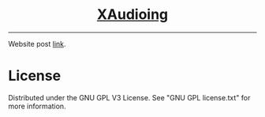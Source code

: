 <h1 align="center">
	<a href="https://github.com/KeyC0de/xaudioing">XAudioing</a>
</h1>
<hr>


Website post [link](https://keyc0de.com/posts/5.html).<br>


# License

Distributed under the GNU GPL V3 License. See "GNU GPL license.txt" for more information.